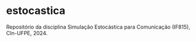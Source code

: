 # estocastica
Repositório da disciplina Simulação Estocástica para Comunicação (IF815), CIn-UFPE, 2024.

